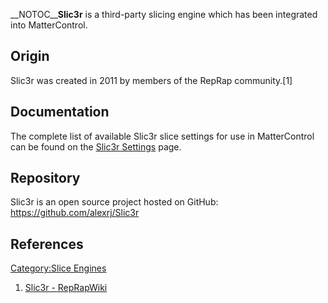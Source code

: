 \_\_NOTOC\_\_**Slic3r** is a third-party slicing engine which has been
integrated into MatterControl.

## Origin

Slic3r was created in 2011 by members of the RepRap community.\[1\]

## Documentation

The complete list of available Slic3r slice settings for use in
MatterControl can be found on the [Slic3r
Settings](slic3r-settings.md) page.

## Repository

Slic3r is an open source project hosted on GitHub:
<https://github.com/alexrj/Slic3r>

## References

<references />

[Category:Slice Engines](category:slice-engines)

1.  [Slic3r - RepRapWiki](http://reprap.org/wiki/Slic3r)

